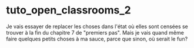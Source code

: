 # tuto_open_classrooms_2

Je vais essayer de replacer les choses dans l'état
où elles sont censées se trouver à la fin du chapitre 7
de "premiers pas". Mais je vais quand même faire quelques
petits choses à ma sauce, parce que sinon, où serait le fun?
